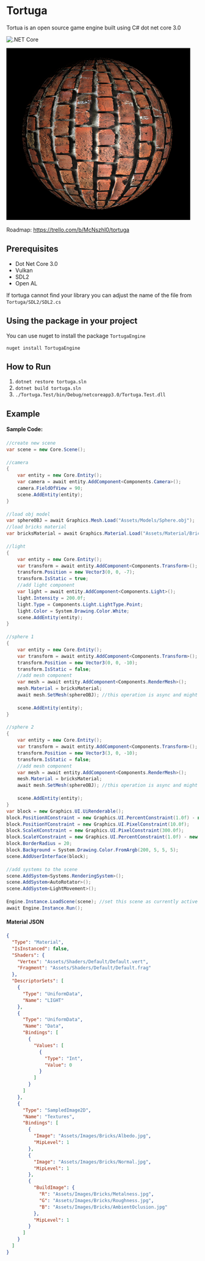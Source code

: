 # Tortuga

Tortua is an open source game engine built using C# dot net core 3.0

![.NET Core](https://github.com/tortuga-foundation/tortuga/workflows/.NET%20Core/badge.svg?branch=master)

![IMG](Assets/Images/Render/Bricks.png)

Roadmap: https://trello.com/b/McNszhI0/tortuga

## Prerequisites

- Dot Net Core 3.0
- Vulkan
- SDL2
- Open AL

If tortuga cannot find your library you can adjust the name of the file from 
`Tortuga/SDL2/SDL2.cs`

## Using the package in your project

You can use nuget to install the package `TortugaEngine`

`nuget install TortugaEngine`

## How to Run

1. `dotnet restore tortuga.sln`
2. `dotnet build tortuga.sln`
3. `./Tortuga.Test/bin/Debug/netcoreapp3.0/Tortuga.Test.dll`

## Example

#### Sample Code:
```c#
//create new scene
var scene = new Core.Scene();

//camera
{
    var entity = new Core.Entity();
    var camera = await entity.AddComponent<Components.Camera>();
    camera.FieldOfView = 90;
    scene.AddEntity(entity);
}

//load obj model
var sphereOBJ = await Graphics.Mesh.Load("Assets/Models/Sphere.obj");
//load bricks material
var bricksMaterial = await Graphics.Material.Load("Assets/Material/Bricks.json");

//light
{
    var entity = new Core.Entity();
    var transform = await entity.AddComponent<Components.Transform>();
    transform.Position = new Vector3(0, 0, -7);
    transform.IsStatic = true;
    //add light component
    var light = await entity.AddComponent<Components.Light>();
    light.Intensity = 200.0f;
    light.Type = Components.Light.LightType.Point;
    light.Color = System.Drawing.Color.White;
    scene.AddEntity(entity);
}

//sphere 1
{
    var entity = new Core.Entity();
    var transform = await entity.AddComponent<Components.Transform>();
    transform.Position = new Vector3(0, 0, -10);
    transform.IsStatic = false;
    //add mesh component
    var mesh = await entity.AddComponent<Components.RenderMesh>();
    mesh.Material = bricksMaterial;
    await mesh.SetMesh(sphereOBJ); //this operation is async and might not be done instantly

    scene.AddEntity(entity);
}

//sphere 2
{
    var entity = new Core.Entity();
    var transform = await entity.AddComponent<Components.Transform>();
    transform.Position = new Vector3(3, 0, -10);
    transform.IsStatic = false;
    //add mesh component
    var mesh = await entity.AddComponent<Components.RenderMesh>();
    mesh.Material = bricksMaterial;
    await mesh.SetMesh(sphereOBJ); //this operation is async and might not be done instantly

    scene.AddEntity(entity);
}
var block = new Graphics.UI.UiRenderable();
block.PositionXConstraint = new Graphics.UI.PercentConstraint(1.0f) - new Graphics.UI.PixelConstraint(310.0f);
block.PositionYConstraint = new Graphics.UI.PixelConstraint(10.0f);
block.ScaleXConstraint = new Graphics.UI.PixelConstraint(300.0f);
block.ScaleYConstraint = new Graphics.UI.PercentConstraint(1.0f) - new Graphics.UI.PixelConstraint(20.0f);
block.BorderRadius = 20;
block.Background = System.Drawing.Color.FromArgb(200, 5, 5, 5);
scene.AddUserInterface(block);

//add systems to the scene
scene.AddSystem<Systems.RenderingSystem>();
scene.AddSystem<AutoRotator>();
scene.AddSystem<LightMovement>();

Engine.Instance.LoadScene(scene); //set this scene as currently active
await Engine.Instance.Run();
```

#### Material JSON
```json
{
  "Type": "Material",
  "IsInstanced": false,
  "Shaders": {
    "Vertex": "Assets/Shaders/Default/Default.vert",
    "Fragment": "Assets/Shaders/Default/Default.frag"
  },
  "DescriptorSets": [
    {
      "Type": "UniformData",
      "Name": "LIGHT"
    },
    {
      "Type": "UniformData",
      "Name": "Data",
      "Bindings": [
        {
          "Values": [
            {
              "Type": "Int",
              "Value": 0
            }
          ]
        }
      ]
    },
    {
      "Type": "SampledImage2D",
      "Name": "Textures",
      "Bindings": [
        {
          "Image": "Assets/Images/Bricks/Albedo.jpg",
          "MipLevel": 1
        },
        {
          "Image": "Assets/Images/Bricks/Normal.jpg",
          "MipLevel": 1
        },
        {
          "BuildImage": {
            "R": "Assets/Images/Bricks/Metalness.jpg",
            "G": "Assets/Images/Bricks/Roughness.jpg",
            "B": "Assets/Images/Bricks/AmbientOclusion.jpg"
          },
          "MipLevel": 1
        }
      ]
    }
  ]
}
```
